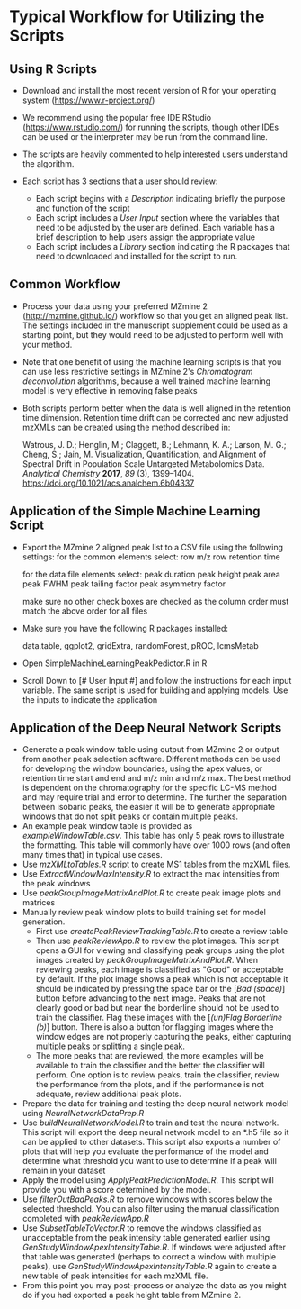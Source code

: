 # Typical Workflow for Utilizing the Scripts

## Using R Scripts

- Download and install the most recent version of R for your operating system (https://www.r-project.org/)

- We recommend using the popular free IDE RStudio (https://www.rstudio.com/) for running the scripts, though other IDEs can be used or the interpreter may be run from the command line.
- The scripts are heavily commented to help interested users understand the algorithm.
- Each script has 3 sections that a user should review:
  - Each script begins with a *Description* indicating briefly the purpose and function of the script
  - Each script includes a *User Input* section where the variables that need to be adjusted by the user are defined. Each variable has a brief description to help users assign the appropriate value
  - Each script includes a *Library* section indicating the R packages that need to downloaded and installed for the script to run. 

## Common Workflow

- Process your data using your preferred MZmine 2  (http://mzmine.github.io/) workflow so that you get an aligned peak list. The settings included in the manuscript supplement could be used as a starting point, but they would need to be adjusted to perform well with your method.

- Note that one benefit of using the machine learning scripts is that you can use less restrictive settings in MZmine 2's *Chromatogram deconvolution* algorithms, because a well trained machine learning model is very effective in removing false peaks

- Both scripts perform better when the data is well aligned in the retention time dimension. Retention time drift can be corrected and new adjusted mzXMLs can be created using the method described in:

  Watrous, J. D.; Henglin, M.; Claggett, B.; Lehmann, K. A.; Larson, M. G.; Cheng, S.; Jain, M.
  Visualization, Quantification, and Alignment of Spectral Drift in Population Scale Untargeted Metabolomics Data. *Analytical Chemistry* **2017**, *89* (3), 1399–1404. https://doi.org/10.1021/acs.analchem.6b04337

## Application of the Simple Machine Learning Script

- Export the MZmine 2 aligned peak list to a CSV file using the following settings:
  for the common elements select:
    row m/z
    row retention time
  
  for the data file elements select:
    peak duration
    peak height
    peak area
    peak FWHM
    peak tailing factor
    peak asymmetry factor

    make sure no other check boxes are checked as the column order must match the above order for all files

- Make sure you have the following R packages installed:

  data.table, ggplot2, gridExtra, randomForest, pROC, lcmsMetab

- Open SimpleMachineLearningPeakPedictor.R in R

- Scroll Down to [# User Input #] and follow the instructions for each input variable. The same script is used for building and applying models. Use the inputs to indicate the application

## Application of the Deep Neural Network Scripts

- Generate a peak window table using output from MZmine 2 or output from another peak selection software. Different methods can be used for developing the window boundaries, using the apex values, or retention time start and end and m/z min and m/z max. The best method is dependent on the chromatography for the specific LC-MS method and may require trial and error to determine. The further the separation between isobaric peaks, the easier it will be to generate appropriate windows that do not split peaks or contain multiple peaks.
- An example peak window table is provided as *exampleWindowTable.csv*. This table has only 5 peak rows to illustrate the formatting. This table will commonly have over 1000 rows (and often many times that) in typical use cases.
- Use *mzXMLtoTables.R* script to create MS1 tables from the mzXML files.
- Use *ExtractWindowMaxIntensity.R* to extract the max intensities from the peak windows
- Use *peakGroupImageMatrixAndPlot.R* to create peak image plots and matrices
- Manually review peak window plots to build training set for model generation.
  - First use *createPeakReviewTrackingTable.R* to create a review table
  - Then use *peakReviewApp.R* to review the plot images. This script opens a GUI for viewing and classifying peak groups using the plot images created by *peakGroupImageMatrixAndPlot.R*. When reviewing peaks, each image is classified as "Good" or acceptable by default. If the plot image shows a peak which is not acceptable it should be indicated by pressing the space bar or the [*Bad (space)*] button before advancing to the next image. Peaks that are not clearly good or bad but near the borderline should not be used to train the classifier. Flag these images with the [*(un)Flag Borderline (b)*] button.  There is also a button for flagging images where the window edges are not properly capturing the peaks, either capturing multiple peaks or splitting a single peak.
  - The more peaks that are reviewed, the more examples will be available to train the classifier and the better the classifier will perform. One option is to review peaks, train the classifier, review the performance from the plots, and if the performance is not adequate, review additional peak plots. 
- Prepare the data for training and testing the deep neural network model using *NeuralNetworkDataPrep.R*
- Use *buildNeuralNetworkModel.R* to train and test the neural network. This script will export the deep neural network model to an *.h5 file so it can be applied to other datasets. This script also exports a number of plots that will help you evaluate the performance of the model and determine what threshold you want to use to determine if a peak will remain in your dataset
- Apply the model using *ApplyPeakPredictionModel.R*. This script will provide you with a score determined by the model.
- Use *filterOutBadPeaks.R* to remove windows with scores below the selected threshold. You can also filter using the manual classification completed with *peakReviewApp.R*
- Use *SubsetTableToVector.R* to remove the windows classified as unacceptable from the peak intensity table generated earlier using *GenStudyWindowApexIntensityTable.R*. If windows were adjusted after that table was generated (perhaps to correct a window with multiple peaks), use *GenStudyWindowApexIntensityTable.R* again to create a new table of peak intensities for each mzXML file.
- From this point you may post-process or analyze the data as you might do if you had exported a peak height table from MZmine 2.
